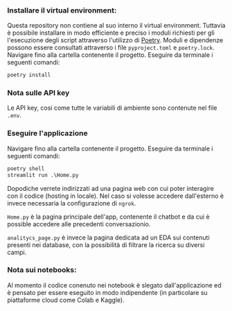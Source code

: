 

### Installare il virtual environment:
Questa repository non contiene al suo interno il virtual environment. Tuttavia è possibile installare in modo efficiente e preciso i moduli richiesti per gli l'esecuzione degli script attraverso l'utilizzo di [Poetry](https://python-poetry.org/docs/).
Moduli e dipendenze possono essere consultati attraverso i file `pyproject.toml` e `poetry.lock`.
Navigare fino alla cartella contenente il progetto. Eseguire da terminale i seguenti comandi:
```python
poetry install
```
### Nota sulle API key
Le API key, cosi come tutte le variabili di ambiente sono contenute nel file `.env`.

### Eseguire l'applicazione
Navigare fino alla cartella contenente il progetto. Eseguire da terminale i seguenti comandi:
```python
poetry shell
streamlit run .\Home.py
```
Dopodiche verrete indirizzati ad una pagina web con cui poter interagire con il codice (hosting in locale). Nel caso si volesse accedere dall'esterno è invece necessaria la configurazione di `ngrok`.

`Home.py` è la pagina principale dell'app, contenente il chatbot e da cui è possible accedere alle precedenti conversazionio.

`analitycs_page.py` è invece la pagina dedicata ad un EDA sui contenuti presenti nei database, con la possibilità di filtrare la ricerca su diversi campi.

### Nota sui notebooks:
Al momento il codice conenuto nei notebook è slegato dall'applicazione ed è pensato per essere eseguito in modo indipendente (in particolare su piattaforme cloud come Colab e Kaggle).